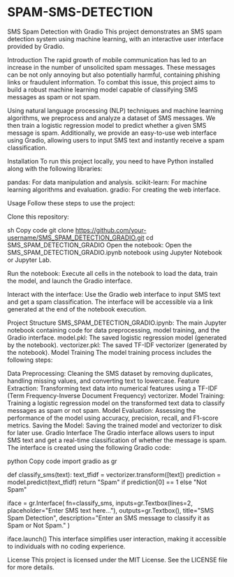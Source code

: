 # SPAM-SMS-DETECTION

SMS Spam Detection with Gradio
This project demonstrates an SMS spam detection system using machine learning, with an interactive user interface provided by Gradio.

Introduction
The rapid growth of mobile communication has led to an increase in the number of unsolicited spam messages. These messages can be not only annoying but also potentially harmful, containing phishing links or fraudulent information. To combat this issue, this project aims to build a robust machine learning model capable of classifying SMS messages as spam or not spam.

Using natural language processing (NLP) techniques and machine learning algorithms, we preprocess and analyze a dataset of SMS messages. We then train a logistic regression model to predict whether a given SMS message is spam. Additionally, we provide an easy-to-use web interface using Gradio, allowing users to input SMS text and instantly receive a spam classification.

Installation
To run this project locally, you need to have Python installed along with the following libraries:

pandas: For data manipulation and analysis.
scikit-learn: For machine learning algorithms and evaluation.
gradio: For creating the web interface.

Usage
Follow these steps to use the project:

Clone this repository:

sh
Copy code
git clone https://github.com/your-username/SMS_SPAM_DETECTION_GRADIO.git
cd SMS_SPAM_DETECTION_GRADIO
Open the notebook:
Open the SMS_SPAM_DETECTION_GRADIO.ipynb notebook using Jupyter Notebook or Jupyter Lab.

Run the notebook:
Execute all cells in the notebook to load the data, train the model, and launch the Gradio interface.

Interact with the interface:
Use the Gradio web interface to input SMS text and get a spam classification. The interface will be accessible via a link generated at the end of the notebook execution.

Project Structure
SMS_SPAM_DETECTION_GRADIO.ipynb: The main Jupyter notebook containing code for data preprocessing, model training, and the Gradio interface.
model.pkl: The saved logistic regression model (generated by the notebook).
vectorizer.pkl: The saved TF-IDF vectorizer (generated by the notebook).
Model Training
The model training process includes the following steps:

Data Preprocessing: Cleaning the SMS dataset by removing duplicates, handling missing values, and converting text to lowercase.
Feature Extraction: Transforming text data into numerical features using a TF-IDF (Term Frequency-Inverse Document Frequency) vectorizer.
Model Training: Training a logistic regression model on the transformed text data to classify messages as spam or not spam.
Model Evaluation: Assessing the performance of the model using accuracy, precision, recall, and F1-score metrics.
Saving the Model: Saving the trained model and vectorizer to disk for later use.
Gradio Interface
The Gradio interface allows users to input SMS text and get a real-time classification of whether the message is spam. The interface is created using the following Gradio code:

python
Copy code
import gradio as gr

def classify_sms(text):
    text_tfidf = vectorizer.transform([text])
    prediction = model.predict(text_tfidf)
    return "Spam" if prediction[0] == 1 else "Not Spam"

iface = gr.Interface(
    fn=classify_sms,
    inputs=gr.Textbox(lines=2, placeholder="Enter SMS text here..."),
    outputs=gr.Textbox(),
    title="SMS Spam Detection",
    description="Enter an SMS message to classify it as Spam or Not Spam."
)

iface.launch()
This interface simplifies user interaction, making it accessible to individuals with no coding experience.

License
This project is licensed under the MIT License. See the LICENSE file for more details.
